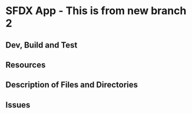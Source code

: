 # SFDX  App - This is from new branch 2

## Dev, Build and Test


## Resources


## Description of Files and Directories


## Issues


